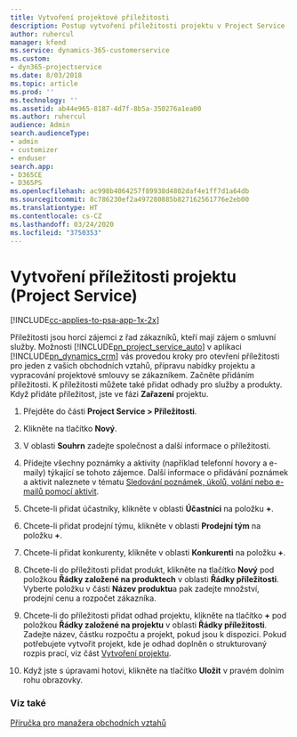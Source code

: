 ```yaml
---
title: Vytvoření projektové příležitosti
description: Postup vytvoření příležitosti projektu v Project Service
author: ruhercul
manager: kfend
ms.service: dynamics-365-customerservice
ms.custom:
- dyn365-projectservice
ms.date: 8/03/2018
ms.topic: article
ms.prod: ''
ms.technology: ''
ms.assetid: ab44e965-8187-4d7f-8b5a-350276a1ea00
ms.author: ruhercul
audience: Admin
search.audienceType:
- admin
- customizer
- enduser
search.app:
- D365CE
- D365PS
ms.openlocfilehash: ac998b4064257f89938d4802daf4e1ff7d1a64db
ms.sourcegitcommit: 8c786230ef2a497280885b827162561776e2eb00
ms.translationtype: HT
ms.contentlocale: cs-CZ
ms.lasthandoff: 03/24/2020
ms.locfileid: "3750353"
---
```

# <a name="create-a-project-opportunity-project-service"></a>Vytvoření příležitosti projektu (Project Service)

[!INCLUDE[cc-applies-to-psa-app-1x-2x](../includes/cc-applies-to-psa-app-1x-2x.md)]

Příležitosti jsou horcí zájemci z řad zákazníků, kteří mají zájem o smluvní služby. Možnosti [!INCLUDE[pn_project_service_auto](../includes/pn-project-service-auto.md)] v aplikaci [!INCLUDE[pn_dynamics_crm](../includes/pn-dynamics-crm.md)] vás provedou kroky pro otevření příležitosti pro jeden z vašich obchodních vztahů, přípravu nabídky projektu a vypracování projektové smlouvy se zákazníkem. Začněte přidáním příležitosti. K příležitosti můžete také přidat odhady pro služby a produkty. Když přidáte příležitost, jste ve fázi **Zařazení** projektu.  
  
1.  Přejděte do části **Project Service > Příležitosti**.  
  
2.  Klikněte na tlačítko **Nový**.  
  
3.  V oblasti **Souhrn** zadejte společnost a další informace o příležitosti.  
  
4.  Přidejte všechny poznámky a aktivity (například telefonní hovory a e-maily) týkající se tohoto zájemce. Další informace o přidávání poznámek a aktivit naleznete v tématu [Sledování poznámek, úkolů, volání nebo e-mailů pomocí aktivit](../basics/work-with-activities.md).  
  
5.  Chcete-li přidat účastníky, klikněte v oblasti **Účastníci** na položku **+**.  
  
6.  Chcete-li přidat prodejní týmu, klikněte v oblasti **Prodejní tým** na položku **+**.  
  
7.  Chcete-li přidat konkurenty, klikněte v oblasti **Konkurenti** na položku **+**.  
  
8.  Chcete-li do příležitosti přidat produkt, klikněte na tlačítko **Nový** pod položkou **Řádky založené na produktech** v oblasti **Řádky příležitosti**. Vyberte položku v části **Název produktu**a pak zadejte množství, prodejní cenu a rozpočet zákazníka.  
  
9. Chcete-li do příležitosti přidat odhad projektu, klikněte na tlačítko **+** pod položkou **Řádky založené na projektu** v oblasti **Řádky příležitosti**. Zadejte název, částku rozpočtu a projekt, pokud jsou k dispozici. Pokud potřebujete vytvořit projekt, kde je odhad doplněn o strukturovaný rozpis prací, viz část [Vytvoření projektu](../project-service/create-project.md).  
  
10. Když jste s úpravami hotovi, klikněte na tlačítko **Uložit** v pravém dolním rohu obrazovky.  
  
### <a name="see-also"></a>Viz také  
 [Příručka pro manažera obchodních vztahů](../project-service/account-manager-guide.md)
